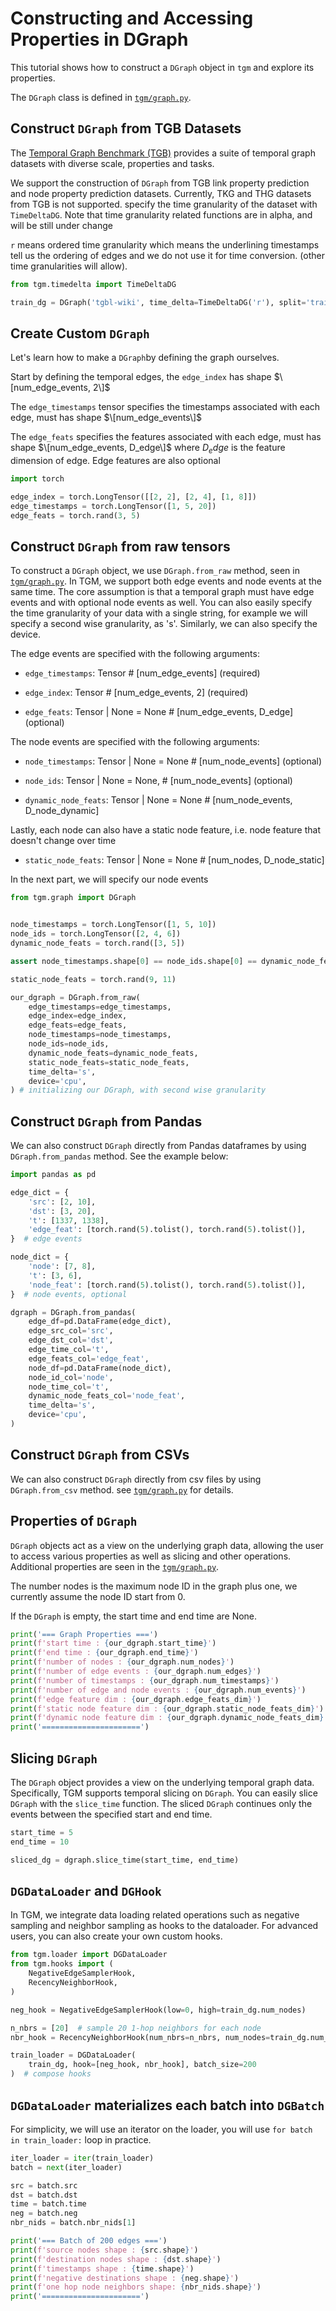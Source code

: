 # Constructing and Accessing Properties in DGraph

This tutorial shows how to construct a `DGraph` object in `tgm` and explore its properties.

The `DGraph` class is defined in [`tgm/graph.py`](https://github.com/tgm-team/tgm/blob/main/tgm/graph.py).

## Construct `DGraph` from TGB Datasets

The [Temporal Graph Benchmark (TGB)](https://tgb.complexdatalab.com/) provides a suite of temporal graph datasets with diverse scale, properties and tasks.

We support the construction of `DGraph` from TGB link property prediction and node property prediction datasets. Currently, TKG and THG datasets from TGB is not supported. specify the time granularity of the dataset with `TimeDeltaDG`. Note that time granularity related functions are in alpha, and will be still under change

`r` means ordered time granularity which means the underlining timestamps tell us the ordering of edges and we do not use it for time conversion. (other time granularities will allow).

```python
from tgm.timedelta import TimeDeltaDG

train_dg = DGraph('tgbl-wiki', time_delta=TimeDeltaDG('r'), split='train')
```

## Create Custom `DGraph`

Let's learn how to make a `DGraph`by defining the graph ourselves.

Start by defining the temporal edges, the `edge_index` has shape $\[num_edge_events, 2\]$

The `edge_timestamps` tensor specifies the timestamps associated with each edge, must has shape $\[num_edge_events\]$

The `edge_feats` specifies the features associated with each edge, must has shape $\[num_edge_events, D_edge\]$ where $D_edge$ is the feature dimension of edge. Edge features are also optional

```python
import torch

edge_index = torch.LongTensor([[2, 2], [2, 4], [1, 8]])
edge_timestamps = torch.LongTensor([1, 5, 20])
edge_feats = torch.rand(3, 5)
```

## Construct `DGraph` from raw tensors

To construct a `DGraph` object, we use `DGraph.from_raw` method, seen in [`tgm/graph.py`](https://github.com/tgm-team/tgm/blob/main/tgm/graph.py). In TGM, we support both edge events and node events at the same time. The core assumption is that a temporal graph must have edge events and with optional node events as well. You can also easily specify the time granularity of your data with a single string, for example we will specify a second wise granularity, as 's'. Similarly, we can also specify the device.

The edge events are specified with the following arguments:

- `edge_timestamps`: Tensor  # \[num_edge_events\] (required)

- `edge_index`: Tensor  # \[num_edge_events, 2\] (required)

- `edge_feats`: Tensor | None = None  # \[num_edge_events, D_edge\] (optional)

The node events are specified with the following arguments:

- `node_timestamps`: Tensor | None = None  # \[num_node_events\] (optional)

- `node_ids`: Tensor | None = None, # \[num_node_events\] (optional)

- `dynamic_node_feats`: Tensor | None = None  # \[num_node_events, D_node_dynamic\]

Lastly, each node can also have a static node feature, i.e. node feature that doesn't change over time

- `static_node_feats`: Tensor | None = None  # \[num_nodes, D_node_static\]

In the next part, we will specify our node events

```python
from tgm.graph import DGraph


node_timestamps = torch.LongTensor([1, 5, 10])
node_ids = torch.LongTensor([2, 4, 6])
dynamic_node_feats = torch.rand([3, 5])

assert node_timestamps.shape[0] == node_ids.shape[0] == dynamic_node_feats.shape[0]

static_node_feats = torch.rand(9, 11)

our_dgraph = DGraph.from_raw(
    edge_timestamps=edge_timestamps,
    edge_index=edge_index,
    edge_feats=edge_feats,
    node_timestamps=node_timestamps,
    node_ids=node_ids,
    dynamic_node_feats=dynamic_node_feats,
    static_node_feats=static_node_feats,
    time_delta='s',
    device='cpu',
) # initializing our DGraph, with second wise granularity
```

## Construct `DGraph` from Pandas

We can also construct `DGraph` directly from Pandas dataframes by using `DGraph.from_pandas` method. See the example below:

```python
import pandas as pd

edge_dict = {
    'src': [2, 10],
    'dst': [3, 20],
    't': [1337, 1338],
    'edge_feat': [torch.rand(5).tolist(), torch.rand(5).tolist()],
}  # edge events

node_dict = {
    'node': [7, 8],
    't': [3, 6],
    'node_feat': [torch.rand(5).tolist(), torch.rand(5).tolist()],
}  # node events, optional

dgraph = DGraph.from_pandas(
    edge_df=pd.DataFrame(edge_dict),
    edge_src_col='src',
    edge_dst_col='dst',
    edge_time_col='t',
    edge_feats_col='edge_feat',
    node_df=pd.DataFrame(node_dict),
    node_id_col='node',
    node_time_col='t',
    dynamic_node_feats_col='node_feat',
    time_delta='s',
    device='cpu',
)
```

## Construct `DGraph` from CSVs

We can also construct `DGraph` directly from csv files by using `DGraph.from_csv` method. see [`tgm/graph.py`](https://github.com/tgm-team/tgm/blob/main/tgm/graph.py) for details.

## Properties of `DGraph`

`DGraph` objects act as a view on the underlying graph data, allowing the user to access various properties as well as slicing and other operations. Additional properties are seen in the [`tgm/graph.py`](https://github.com/tgm-team/tgm/blob/main/tgm/graph.py).

The number nodes is the maximum node ID in the graph plus one, we currently assume the node ID start from 0.

If the `DGraph` is empty, the start time and end time are None.

```python
print('=== Graph Properties ===')
print(f'start time : {our_dgraph.start_time}')
print(f'end time : {our_dgraph.end_time}')
print(f'number of nodes : {our_dgraph.num_nodes}')
print(f'number of edge events : {our_dgraph.num_edges}')
print(f'number of timestamps : {our_dgraph.num_timestamps}')
print(f'number of edge and node events : {our_dgraph.num_events}')
print(f'edge feature dim : {our_dgraph.edge_feats_dim}')
print(f'static node feature dim : {our_dgraph.static_node_feats_dim}')
print(f'dynamic node feature dim : {our_dgraph.dynamic_node_feats_dim}')
print('======================')
```

## Slicing `DGraph`

The `DGraph` object provides a view on the underlying temporal graph data. Specifically, TGM supports temporal slicing on `DGraph`. You can easily slice `DGraph` with the `slice_time` function. The sliced `DGraph` continues only the events between the specified start and end time.

```python
start_time = 5
end_time = 10

sliced_dg = dgraph.slice_time(start_time, end_time)
```

## `DGDataLoader` and `DGHook`

In TGM, we integrate data loading related operations such as negative sampling and neighbor sampling as hooks to the dataloader. For advanced users, you can also create your own custom hooks.

```python
from tgm.loader import DGDataLoader
from tgm.hooks import (
    NegativeEdgeSamplerHook,
    RecencyNeighborHook,
)

neg_hook = NegativeEdgeSamplerHook(low=0, high=train_dg.num_nodes)

n_nbrs = [20]  # sample 20 1-hop neighbors for each node
nbr_hook = RecencyNeighborHook(num_nbrs=n_nbrs, num_nodes=train_dg.num_nodes)

train_loader = DGDataLoader(
    train_dg, hook=[neg_hook, nbr_hook], batch_size=200
)  # compose hooks
```

## `DGDataLoader` materializes each batch into `DGBatch`

For simplicity, we will use an iterator on the loader, you will use `for batch in train_loader:` loop in practice.

```python
iter_loader = iter(train_loader)
batch = next(iter_loader)

src = batch.src
dst = batch.dst
time = batch.time
neg = batch.neg
nbr_nids = batch.nbr_nids[1]

print('=== Batch of 200 edges ===')
print(f'source nodes shape : {src.shape}')
print(f'destination nodes shape : {dst.shape}')
print(f'timestamps shape : {time.shape}')
print(f'negative destinations shape : {neg.shape}')
print(f'one hop node neighbors shape: {nbr_nids.shape}')
print('======================')
```
